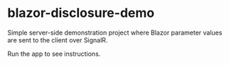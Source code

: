 # blazor-disclosure-demo
Simple server-side demonstration project where Blazor parameter values are sent to the client over SignalR.

Run the app to see instructions.
